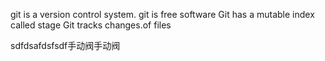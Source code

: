 git is a version control system.
git is free software
Git has a mutable index called stage
Git tracks changes.of files

sdfdsafdsfsdf手动阀手动阀